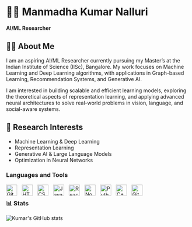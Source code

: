 # 👨‍💻 Manmadha Kumar Nalluri
**AI/ML Researcher** 

## 👨‍🔬 About Me

I am an aspiring AI/ML Researcher currently pursuing my Master’s at the Indian Institute of Science (IISc), Bangalore. My work focuses on Machine Learning and Deep Learning algorithms, with applications in Graph-based Learning, Recommendation Systems, and Generative AI.

I am interested in building scalable and efficient learning models, exploring the theoretical aspects of representation learning, and applying advanced neural architectures to solve real-world problems in vision, language, and social-aware systems.

## 🔬 Research Interests
<ul>
<li>Machine Learning & Deep Learning</li>
<li>Representation Learning</li>
<li>Generative AI & Large Language Models</li>
<li>Optimization in Neural Networks</li>
</ul>

### Languages and Tools
<img align="left" alt="Git" width="30px" style="padding-right:10px;" src="https://cdn.jsdelivr.net/gh/devicons/devicon/icons/git/git-original.svg" />
<img align="left" alt="HTML" width="30px" style="padding-right:10px;" src="https://cdn.jsdelivr.net/gh/devicons/devicon/icons/html5/html5-plain.svg" />
<img align="left" alt="CSS" width="30px" style="padding-right:10px;" src="https://cdn.jsdelivr.net/gh/devicons/devicon/icons/css3/css3-plain.svg" />
<img align="left" alt="JavaScript" width="30px" style="padding-right:10px;" src="https://cdn.jsdelivr.net/gh/devicons/devicon/icons/javascript/javascript-plain.svg" />
<img align="left" alt="React" width="30px" style="padding-right:10px;" src="https://cdn.jsdelivr.net/gh/devicons/devicon/icons/react/react-original.svg" />
<img align="left" alt="NodeJS" width="30px" style="padding-right:10px;" src="https://cdn.jsdelivr.net/gh/devicons/devicon/icons/nodejs/nodejs-original.svg" />
<img align="left" alt="Python" width="30px" style="padding-right:10px;" src="https://cdn.jsdelivr.net/gh/devicons/devicon/icons/python/python-plain.svg" />
<img align="left" alt="C++" width="30px" style="padding-right:10px;" src="https://cdn.jsdelivr.net/gh/devicons/devicon/icons/cplusplus/cplusplus-line.svg" />
<img align="left" alt="GitHub" width="30px" style="padding-right:10px;" src="https://cdn.jsdelivr.net/gh/devicons/devicon/icons/github/github-original.svg" />
<br />

### 📊 Stats

![Kumar's GitHub stats](https://github-readme-stats.vercel.app/api?username=143nmk&show_icons=true&theme=highcontrast)


<!-- ![GitHub Streak](https://streak-stats.demolab.com?user=143nmk&theme=gruvbox&border_radius=4.5) -->
<!---
143nmk/143nmk is a ✨ special ✨ repository because its `README.md` (this file) appears on your GitHub profile.
You can click the Preview link to take a look at your changes.
--->
